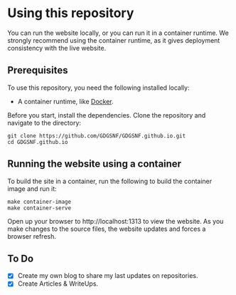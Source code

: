 # Using this repository

You can run the website locally, or you can run it in a container runtime. We strongly recommend using the container runtime, as it gives deployment consistency with the live website.

## Prerequisites

To use this repository, you need the following installed locally:

- A container runtime, like [Docker](https://www.docker.com/).

Before you start, install the dependencies. Clone the repository and navigate to the directory:

```
git clone https://github.com/GDGSNF/GDGSNF.github.io.git
cd GDGSNF.github.io
```

## Running the website using a container

To build the site in a container, run the following to build the container image and run it:

```
make container-image
make container-serve
```

Open up your browser to http://localhost:1313 to view the website. As you make changes to the source files, the website updates and forces a browser refresh.

## To Do

- [X] Create my own blog to share my last updates on repositories.
- [X] Create Articles & WriteUps.